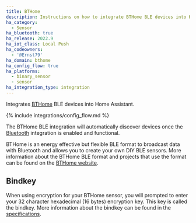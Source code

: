 ```yaml
---
title: BTHome
description: Instructions on how to integrate BTHome BLE devices into Home Assistant.
ha_category:
  - Sensor
ha_bluetooth: true
ha_release: 2022.9
ha_iot_class: Local Push
ha_codeowners:
  - '@Ernst79'
ha_domain: bthome
ha_config_flow: true
ha_platforms:
  - binary_sensor
  - sensor
ha_integration_type: integration
---
```


Integrates [BTHome](https://bthome.io/) BLE devices into Home Assistant.

{% include integrations/config_flow.md %}

The BTHome BLE integration will automatically discover devices once the [Bluetooth](/integrations/bluetooth) integration is enabled and functional.

BTHome is an energy effective but flexible BLE format to broadcast data with Bluetooth and allows you to create your own DIY BLE sensors. More information about the BTHome BLE format and projects that use the format can be found on the [BTHome website](https://bthome.io/).

## Bindkey

When using encryption for your BTHome sensor, you will prompted to enter your 32 character hexadecimal (16 bytes) encryption key. This key is called the bindkey. More information about the bindkey can be found in the [specifications](https://bthome.io/#encryption).
